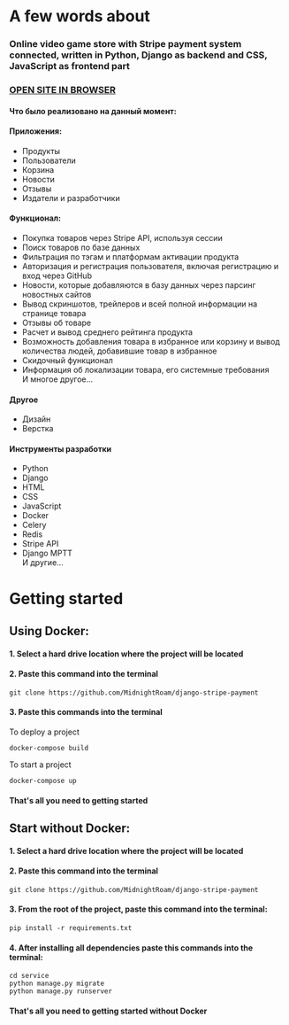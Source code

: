 # A few words about
### Online video game store with Stripe payment system connected, written in Python, Django as backend and CSS, JavaScript as frontend part
### <a href="http://uladzislau.pythonanywhere.com/">OPEN SITE IN BROWSER</a>
#### Что было реализовано на данный момент:
#### Приложения:
<ul>
    <li>Продукты</li>
    <li>Пользователи</li>
    <li>Корзина</li>
    <li>Новости</li>
    <li>Отзывы</li>
    <li>Издатели и разработчики</li>
</ul>

#### Функционал:
<ul>
    <li>Покупка товаров через Stripe API, используя сессии</li>
    <li>Поиск товаров по базе данных</li>
    <li>Фильтрация по тэгам и платформам активации продукта</li>
    <li>Авторизация и регистрация пользователя, включая регистрацию и вход через GitHub</li>
    <li>Новости, которые добавляются в базу данных через парсинг новостных сайтов</li>
    <li>Вывод скриншотов, трейлеров и всей полной информации на странице товара</li>
    <li>Отзывы об товаре</li>
    <li>Расчет и вывод среднего рейтинга продукта</li>
    <li>Возможность добавления товара в избранное или корзину и вывод количества людей, добавившие товар в избранное</li>
    <li>Скидочный функционал</li>
    <li>Информация об локализации товара, его системные требования</li>
    И многое другое...
</ul>

#### Другое
<ul>
    <li>Дизайн</li>
    <li>Верстка</li>
</ul>

#### Инструменты разработки
<ul>
    <li>Python</li>
    <li>Django</li>
    <li>HTML</li>
    <li>CSS</li>
    <li>JavaScript</li>
    <li>Docker</li>
    <li>Celery</li>
    <li>Redis</li>
    <li>Stripe API</li>
    <li>Django MPTT</li>
    И другие...
</ul>

# Getting started
## Using Docker:
#### 1. Select a hard drive location where the project will be located

#### 2. Paste this command into the terminal

    git clone https://github.com/MidnightRoam/django-stripe-payment

#### 3. Paste this commands into the terminal
To deploy a project

    docker-compose build
To start a project

    docker-compose up

#### That's all you need to getting started


## Start without Docker:
#### 1. Select a hard drive location where the project will be located

#### 2. Paste this command into the terminal

    git clone https://github.com/MidnightRoam/django-stripe-payment

#### 3. From the root of the project, paste this command into the terminal:

    pip install -r requirements.txt

#### 4. After installing all dependencies paste this commands into the terminal:
    
    cd service 
    python manage.py migrate
    python manage.py runserver

#### That's all you need to getting started without Docker
